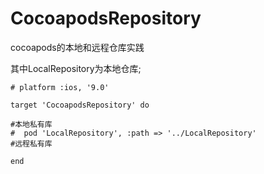# CocoapodsRepository
cocoapods的本地和远程仓库实践

其中LocalRepository为本地仓库;


```
# platform :ios, '9.0'

target 'CocoapodsRepository' do

#本地私有库
#  pod 'LocalRepository', :path => '../LocalRepository'
#远程私有库

end
```
